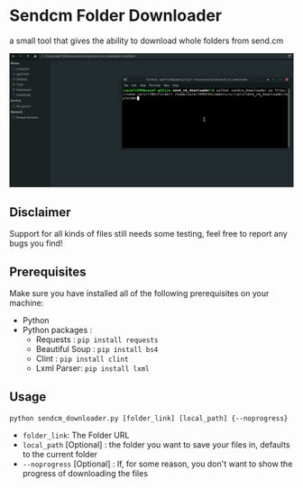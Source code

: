 # Sendcm Folder Downloader 

a small tool that gives the ability to download whole folders from send.cm

![demo](./resources/demo.gif)



## Disclaimer 

Support for all kinds of files still needs some testing, feel free to report any bugs you find! 

## Prerequisites

Make sure you have installed all of the following prerequisites on your machine:
- Python 
- Python packages :
  - Requests : `pip install requests`
  - Beautiful Soup :  `pip install bs4`
  - Clint : `pip install clint`
  - Lxml Parser: `pip install lxml`

## Usage

```
python sendcm_downloader.py [folder_link] [local_path] {--noprogress}
```

- `folder_link`: The Folder URL 
- `local_path` [Optional] : the folder you want to save your files in, defaults to the current folder
- `--noprogress` [Optional] : If, for some reason, you don't want to show the progress of downloading the files
